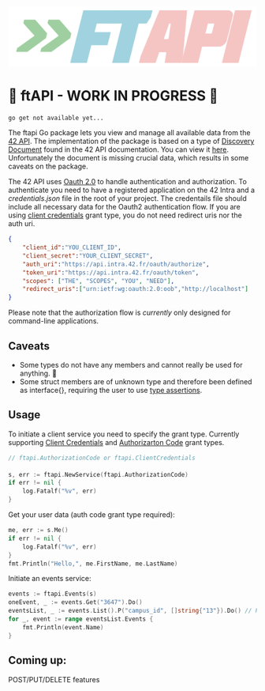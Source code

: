 ![logo](https://github.com/nikunicke/ftapi/blob/master/resources/ftapi.png)

# :construction: ftAPI - WORK IN PROGRESS :construction:

```terminal
go get not available yet...
```

The ftapi Go package lets you view and manage all available data from the [42 API](https://api.intra.42.fr/apidoc). The implementation of the package is based on a type of [Discovery Document](https://developers.google.com/discovery/v1/reference/apis) found in the 42 API documentation. You can view it [here](https://raw.githubusercontent.com/nikunicke/ftapi/master/ftapi.json). Unfortunately the document is missing crucial data, which results in some caveats on the package.

The 42 API uses [Oauth 2.0](https://oauth.net/2/) to handle authentication and authorization. To authenticate you need to have a registered application on the 42 Intra and a *credentials.json* file in the root of your project. The credentails file should include all necessary data for the Oauth2 authentication flow. If you are using [client credentials](https://oauth.net/2/grant-types/client-credentials/) grant type, you do not need redirect uris nor the auth uri.

```json
{
    "client_id":"YOU_CLIENT_ID",
    "client_secret":"YOUR_CLIENT_SECRET",
    "auth_uri":"https://api.intra.42.fr/oauth/authorize",
    "token_uri":"https://api.intra.42.fr/oauth/token",
    "scopes": ["THE", "SCOPES", "YOU", "NEED"],
    "redirect_uris":["urn:ietf:wg:oauth:2.0:oob","http://localhost"]
}
```
Please note that the authorization flow is *currently* only designed for command-line applications.

## Caveats
*   Some types do not have any members and cannot really be used for anything. :hankey:
*   Some struct members are of unknown type and therefore been defined as interface{}, requiring the user to use [type assertions](https://tour.golang.org/methods/15).

## Usage
To initiate a client service you need to specify the grant type. Currently supporting [Client Credentials](https://oauth.net/2/grant-types/client-credentials/) and [Authorizarton Code](https://oauth.net/2/grant-types/authorization-code/) grant types.
```Go
// ftapi.AuthorizationCode or ftapi.ClientCredentials

s, err := ftapi.NewService(ftapi.AuthorizationCode)
if err != nil {
    log.Fatalf("%v", err)
}
```
Get your user data (auth code grant type required):
```Go
me, err := s.Me()
if err != nil {
    log.Fatalf("%v", err)
}
fmt.Println("Hello,", me.FirstName, me.LastName)
```
Initiate an events service:
```Go
events := ftapi.Events(s)
oneEvent, _ := events.Get("3647").Do()
eventsList, _ := events.List().P("campus_id", []string{"13"}).Do() // P() is optional
for _, event := range eventsList.Events {
    fmt.Println(event.Name)
}
```
## Coming up:
POST/PUT/DELETE features

